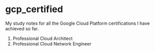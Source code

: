 # gcp_certified

My study notes for all the Google Cloud Platform certifications I have achieved so far.

1. Professional Cloud Architect
2. Professional Cloud Network Engineer
